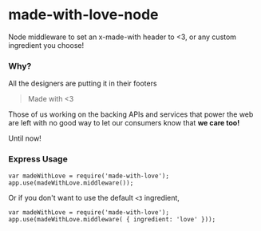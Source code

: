 made-with-love-node
===================

Node middleware to set an x-made-with header to &lt;3, or any custom ingredient you choose!

### Why?

All the designers are putting it in their footers

> Made with <3

Those of us working on the backing APIs and services that power the web are left with no good way to let our consumers know that **we care too!**

Until now!

### Express Usage

    var madeWithLove = require('made-with-love');
    app.use(madeWithLove.middleware());

Or if you don't want to use the default `<3` ingredient,

    var madeWithLove = require('made-with-love');
    app.use(madeWithLove.middleware( { ingredient: 'love' }));
